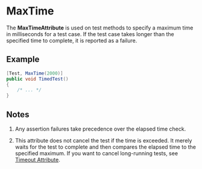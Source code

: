 # MaxTime

The **MaxTimeAttribute** is used on test methods to specify a maximum time
in milliseconds for a test case. If the test case takes longer than the
specified time to complete, it is reported as a failure.

## Example

```csharp
[Test, MaxTime(2000)]
public void TimedTest()
{
    /* ... */
}
```

## Notes

1. Any assertion failures take precedence over the elapsed time check.

2. This attribute does not cancel the test if the time
   is exceeded. It merely waits for the test to complete and then
   compares the elapsed time to the specified maximum. If you want to
   cancel long-running tests, see [Timeout Attribute](timeout.md).
